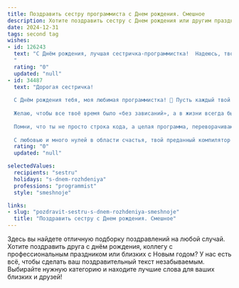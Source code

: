 ```yaml
---
title: Поздравить сестру программиста c Днем рождения. Смешное
description: Хотите поздравить сестру c Днем рождения или другим праздником? Наш ИИ создаст незабываемое поздравление, а вы обязательно выделитесь среди других.  
date: 2024-12-31
tags: second tag
wishes:
- id: 126243
  text: "С Днём рождения, лучшая сестричка-программистка!  Надеюсь, твой код жизни полон счастья,  багов – минимум, а оптимизация производительности достигла уровня «божественного кода»! Пусть все твои задачи решаются легко и быстро, как функция `return True;`, и пусть твой праздник будет настолько крутым, что вызовет зависть у самого Google!
  "
  rating: "0"
  updated: "null"
- id: 34487
  text: "Дорогая сестричка!
  
  С Днём рождения тебя, моя любимая программистка! 🎉 Пусть каждый твой код компилируется с первого раза, а ошибки пусть остаются лишь в тестах — в реальной жизни у тебя только позитивные баги!
  
  Желаю, чтобы все твоё время было «без зависаний», а в жизни всегда был доступ к «тарифу счастья» без ограничений! Пусть алгоритмы счастья приводят к стабильному результату, а каждый новый проект дарит радость, как неожиданные обновления без сбоев.
  
  Помни, что ты не просто строка кода, а целая программа, переворачивающая мир! Поздравляю тебя с новым годом в твоём чудесном жизненном проекте! 🎂💻
  
  С любовью и много нулей в области счастья, твой преданный компилятор!"
  rating: "0"
  updated: "null"

selectedValues:
  recipients: "sestru"
  holidays: "s-dnem-rozhdeniya"
  professions: "programmist"
  style: "smeshnoje"

links:
- slug: "pozdravit-sestru-s-dnem-rozhdeniya-smeshnoje"
  title: "Поздравить сестру c Днем рождения. Смешное"
---
```


Здесь вы найдете отличную подборку поздравлений на любой случай.
Хотите поздравить друга с днём рождения, коллегу с профессиональным праздником или близких с Новым годом? У нас есть всё, чтобы сделать ваш поздравительный текст незабываемым. Выбирайте нужную категорию и находите лучшие слова для ваших близких и друзей!
